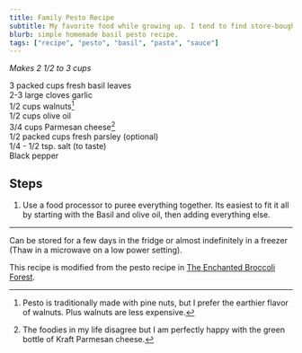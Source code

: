 ```yaml
---
title: Family Pesto Recipe
subtitle: My favorite food while growing up. I tend to find store-bought pestos to be too oily or garlicky.
blurb: simple homemade basil pesto recipe.
tags: ["recipe", "pesto", "basil", "pasta", "sauce"]
---
```


*Makes 2 1/2 to 3 cups*

3 packed cups fresh basil leaves<br>
2-3 large cloves garlic<br>
1/2 cups walnuts[^pine-nuts]<br>
1/2 cups olive oil<br>
3/4 cups Parmesan cheese[^parm]<br>
1/2 packed cups fresh parsley (optional)<br>
1/4 - 1/2 tsp. salt (to taste)<br>
Black pepper<br>

[^pine-nuts]: Pesto is traditionally made with pine nuts, but I prefer the earthier flavor of walnuts. Plus walnuts are less expensive.

## Steps
1. Use a food processor to puree everything together. Its easiest to fit it all by starting with the Basil and olive oil, then adding everything else.

---
Can be stored for a few days in the fridge or almost indefinitely in a freezer (Thaw in a microwave on a low power setting).

This recipe is modified from the pesto recipe in [The Enchanted Broccoli Forest](https://www.molliekatzen.com/books_enchanted_broccoli.php).

[^parm]: The foodies in my life disagree but I am perfectly happy with the green bottle of Kraft Parmesan cheese.
